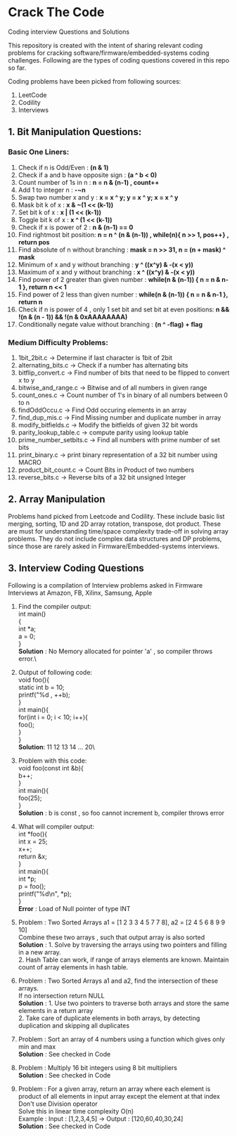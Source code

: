 # Crack The Code
Coding interview Questions and Solutions

This repository is created with the intent of sharing  relevant coding problems for cracking software/firmware/embedded-systems coding challenges. Following are the types of coding questions covered in this repo so far.

Coding problems have been picked from following sources:

1. LeetCode
2. Codility
3. Interviews

## 1. Bit Manipulation Questions:
  ### Basic One Liners:
  1. Check if n is Odd/Even : **(n & 1)**
  2. Check if a and b have opposite sign : **(a ^ b < 0)**
  3. Count number of 1s in n :  **n = n & (n-1) , count++**
  4. Add 1 to integer n : **-~n**
  5. Swap two number x and y : **x = x ^ y; y = x ^ y; x = x ^ y**
  6. Mask bit k of x : **x & ~(1 << (k-1))**
  7. Set  bit k of x : **x | (1 << (k-1))**
  8. Toggle bit k of x : **x ^ (1 << (k-1))**
  9. Check if x is power of 2 : **n & (n-1) == 0**
  10. Find rightmost bit position: **n = n ^ (n & (n-1)) , while(n){ n >> 1, pos++} , return pos**
  11. Find absolute of n without branching : **mask = n >> 31, n = (n + mask) ^ mask**
  12. Minimum of x and y without branching : **y ^ ((x^y) & -(x < y))**
  13. Maximum of x and y without branching : **x ^ ((x^y) & -(x < y))**
  14. Find power of 2 greater than given number : **while(n & (n-1)) { n = n & n-1 }, return n << 1**
  15. Find power of 2 less than given number : **while(n & (n-1)) { n = n & n-1 }, return n**
  16. Check if n is power of 4 , only 1 set bit and set bit at even positions: **n && !(n & (n - 1)) && !(n & 0xAAAAAAAA)**
  17. Conditionally negate value without branching : **(n ^ -flag) + flag**
  
 ### Medium Difficulty Problems:   
  1. 1bit_2bit.c -> Determine if last character is 1bit of 2bit
  2. alternating_bits.c -> Check if a number has alternating bits
  4. bitflip_convert.c -> Find number of bits that need to be flipped to convert x to y
  5. bitwise_and_range.c -> Bitwise and of all numbers in given range 
  6. count_ones.c -> Count number of 1's in binary of all numbers between 0 to n
  7. findOddOccu.c -> Find Odd occuring  elements in an array
  8. find_dup_mis.c -> Find Missing number and duplicate number in array
  9. modify_bitfields.c -> Modify the bitfields of given 32 bit words
  10. parity_lookup_table.c -> compute parity using lookup table
  11. prime_number_setbits.c -> Find all numbers with prime number of set bits
  12. print_binary.c ->  print binary representation of a 32 bit number using  MACRO
  13. product_bit_count.c -> Count Bits in Product of two numbers
  14. reverse_bits.c -> Reverse bits of a 32 bit unsigned Integer
     
## 2. Array Manipulation
   Problems hand picked from Leetcode and Codility. These include basic list merging, sorting, 1D and 2D array rotation, transpose, dot product. These are must for understanding time/space complexity trade-off in solving array problems. They do not include complex data structures and DP problems, since those are rarely asked in Firmware/Embedded-systems interviews.

## 3. Interview Coding Questions
Following is a compilation of Interview problems asked in Firmware Interviews at Amazon, FB, Xilinx, Samsung, Apple

1. Find the compiler output:\
     int main()\
     {\
         int *a;\
         a = 0;\
     }\
     **Solution** : No Memory allocated for pointer 'a' , so compiler throws error.\

2. Output of following code:\
     void foo(){\
         static int b = 10;\
         printf("%d , ++b);\
     }\
     int main(){\
          for(int i = 0; i < 10; i++){\
              foo();\
          }\
     }\
     **Solution**: 11 12 13 14 ... 20\
3. Problem with this code:\
     void foo(const int &b){\
          b++;\
     }\
     int main(){\
          foo(25);\
     }\
     **Solution** : b is const , so foo cannot increment b, compiler throws error
     
 4.  What will compiler output: \
     int *foo(){ \
        int x = 25; \
        x++; \
        return &x; \
     }\
     int main(){ \
        int *p;\
        p = foo(); \
        printf("%d\n", *p);\
     }\
     **Error** : Load of Null pointer of type INT
     
 5. Problem : Two Sorted Arrays a1 = [1 2 3 3 4 5 7 7 8], a2 = [2 4 5 6 8 9 9 10] \
              Combine these two arrays , such that output array is also sorted \
     **Solution** : 1. Solve by traversing the arrays using two pointers and filling in a new array. \
                    2. Hash Table can work, if range of arrays elements are known. Maintain count of array elements in hash table.
 
 6. Problem : Two Sorted Arrays a1 and a2, find the intersection of these arrays. \
              If no intersection return NULL \
    **Solution** : 1. Use two pointers to traverse both arrays and store the same elements in a return array \
                   2. Take care of duplicate elements in both arrays, by detecting duplication and skipping all duplicates
                   
 7. Problem : Sort an array of 4 numbers using a function which gives only min and max \
    **Solution** : See checked in Code
    
 8. Problem : Multiply 16 bit integers using 8 bit multipliers \
    **Solution** : See checked in Code
 
 9. Problem : For a given array, return an array where each element is product of all elements in input array except the element at that index \
    Don't use Division operator \
    Solve this in linear time complexity O(n) \
    Example : Input : [1,2,3,4,5] -> Output : [120,60,40,30,24] \
    **Solution** : See checked in Code
 


    

